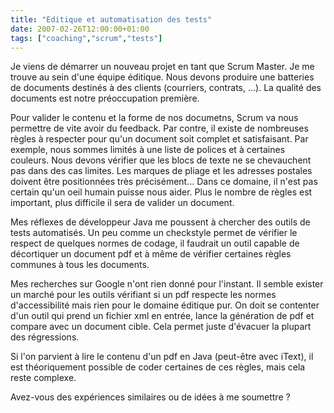 ```yaml
---
title: "Editique et automatisation des tests"
date: 2007-02-26T12:00:00+01:00
tags: ["coaching","scrum","tests"]
---
```


Je viens de démarrer un nouveau projet en tant que Scrum Master. Je me trouve au sein d'une équipe éditique. Nous devons produire une batteries de documents destinés à des clients (courriers, contrats, ...). La qualité des documents est notre préoccupation première.

Pour valider le contenu et la forme de nos documetns, Scrum va nous permettre de vite avoir du feedback. Par contre, il existe de nombreuses règles à respecter pour qu'un document soit complet et satisfaisant. Par exemple, nous sommes limités à une liste de polices et à certaines couleurs. Nous devons vérifier que les blocs de texte ne se chevauchent pas dans des cas limites. Les marques de pliage et les adresses postales doivent être positionnées très précisément... Dans ce domaine, il n'est pas certain qu'un oeil humain puisse nous aider. Plus le nombre de règles est important, plus difficile il sera de valider un document.

Mes réflexes de développeur Java me poussent à chercher des outils de tests automatisés. Un peu comme un checkstyle permet de vérifier le respect de quelques normes de codage, il faudrait un outil capable de décortiquer un document pdf et à même de vérifier certaines règles communes à tous les documents.

Mes recherches sur Google n'ont rien donné pour l'instant. Il semble exister un marché pour les outils vérifiant si un pdf respecte les normes d'accessibilité mais rien pour le domaine éditique pur. On doit se contenter d'un outil qui prend un fichier xml en entrée, lance la génération de pdf et compare avec un document cible. Cela permet juste d'évacuer la plupart des régressions.

Si l'on parvient à lire le contenu d'un pdf en Java (peut-être avec iText), il est théoriquement possible de coder certaines de ces règles, mais cela reste complexe.

Avez-vous des expériences similaires ou de idées à me soumettre ?
